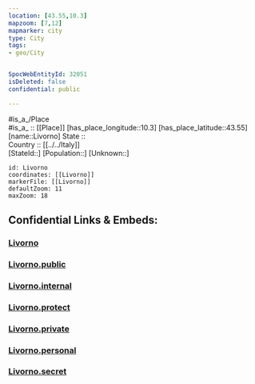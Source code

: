 ```yaml
---
location: [43.55,10.3] 
mapzoom: [7,12] 
mapmarker: city 
type: City
tags:
- geo/City


SpocWebEntityId: 32051
isDeleted: false
confidential: public

---
```

#is_a_/Place  
#is_a_ :: [[Place]] 
[has_place_longitude::10.3] 
[has_place_latitude::43.55] 
[name::Livorno] 
State ::  
Country :: [[../../Italy]]  
[StateId::] 
[Population::] 
[Unknown::] 


```leaflet
id: Livorno
coordinates: [[Livorno]] 
markerFile: [[Livorno]] 
defaultZoom: 11 
maxZoom: 18
```


## Confidential Links & Embeds: 

### [Livorno](/_Standards/Earth/Continent/Europe/Europe~South/Italy/City/Livorno.md) 

### [Livorno.public](/_public/Earth/Continent/Europe/Europe~South/Italy/City/Livorno.public.md) 

### [Livorno.internal](/_internal/Earth/Continent/Europe/Europe~South/Italy/City/Livorno.internal.md) 

### [Livorno.protect](/_protect/Earth/Continent/Europe/Europe~South/Italy/City/Livorno.protect.md) 

### [Livorno.private](/_private/Earth/Continent/Europe/Europe~South/Italy/City/Livorno.private.md) 

### [Livorno.personal](/_personal/Earth/Continent/Europe/Europe~South/Italy/City/Livorno.personal.md) 

### [Livorno.secret](/_secret/Earth/Continent/Europe/Europe~South/Italy/City/Livorno.secret.md)

